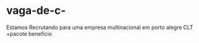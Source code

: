 # vaga-de-c-
Estamos Recrutando para uma empresa multinacional em porto alegre CLT +pacote benefício 
